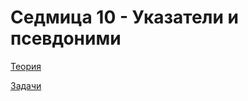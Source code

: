 # Седмица 10 - Указатели и псевдоними

[Теория](https://github.com/AleksandrinaKovachka/Introduction-to-programming-2021-2022/tree/main/Week10/Theory)

[Задачи](https://github.com/AleksandrinaKovachka/Introduction-to-programming-2021-2022/tree/main/Week10/Tasks)
